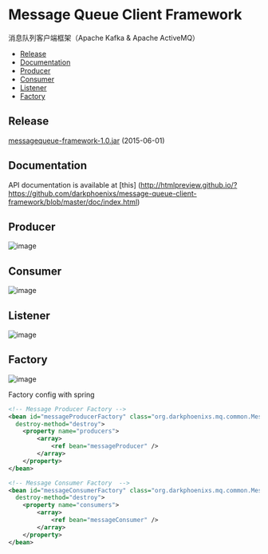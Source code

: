 Message Queue Client Framework
==============================

  消息队列客户端框架（Apache Kafka &amp; Apache ActiveMQ）
  * [Release](#release)
  * [Documentation](#documentation)
  * [Producer](#producer)
  * [Consumer](#consumer)
  * [Listener](#listener)
  * [Factory](#factory)

## Release

[messagequeue-framework-1.0.jar](https://github.com/darkphoenixs/message-queue-client-framework/blob/master/release/messagequeue-framework-1.0.jar?raw=true) (2015-06-01) 

## Documentation

API documentation is available at [this] (http://htmlpreview.github.io/?https://github.com/darkphoenixs/message-queue-client-framework/blob/master/doc/index.html)

## Producer

![image](https://raw.githubusercontent.com/darkphoenixs/message-queue-client-framework/master/uml/producer.jpg)

## Consumer

![image](https://raw.githubusercontent.com/darkphoenixs/message-queue-client-framework/master/uml/consumer.jpg)

## Listener

![image](https://raw.githubusercontent.com/darkphoenixs/message-queue-client-framework/master/uml/listener.jpg)

## Factory

![image](https://raw.githubusercontent.com/darkphoenixs/message-queue-client-framework/master/uml/factory.jpg)

Factory config with spring
```xml
<!-- Message Producer Factory -->
<bean id="messageProducerFactory" class="org.darkphoenixs.mq.common.MessageProducerFactory" 
  destroy-method="destroy">
    <property name="producers"> 
        <array> 
            <ref bean="messageProducer" /> 
        </array> 
    </property> 
</bean> 

<!-- Message Consumer Factory  -->
<bean id="messageConsumerFactory" class="org.darkphoenixs.mq.common.MessageConsumerFactory" 
  destroy-method="destroy">
    <property name="consumers"> 
        <array> 
            <ref bean="messageConsumer" /> 
        </array>
    </property> 
</bean>
```
